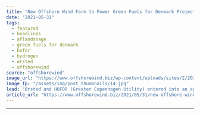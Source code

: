 ```yaml
---
title: "New Offshore Wind Farm to Power Green Fuels for Denmark Project"
date: "2021-05-31"
tags: 
  - featured
  - headlines
  - aflandshage
  - green fuels for denmark
  - hofor
  - hydrogen
  - ørsted
  - offshorewind
source: "offshorewind"
image_url: "https://www.offshorewind.biz/wp-content/uploads/sites/2/2021/05/Avedøre-Power-Station.jpg"
image_fp: "/assets/img/post_thumbnails/14.jpg"
lead: "Ørsted and HOFOR (Greater Copenhagen Utility) entered into an agreement that will secure green"
article_url: "https://www.offshorewind.biz/2021/05/31/new-offshore-wind-farm-to-power-green-fuels-for-denmark-project/"
---
```


---
